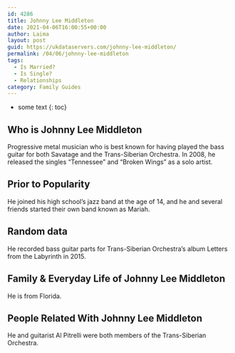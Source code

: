 ```yaml
---
id: 4286
title: Johnny Lee Middleton
date: 2021-04-06T16:00:55+00:00
author: Laima
layout: post
guid: https://ukdataservers.com/johnny-lee-middleton/
permalink: /04/06/johnny-lee-middleton
tags:
  - Is Married?
  - Is Single?
  - Relationships
category: Family Guides
---
```


* some text
{: toc}


## Who is Johnny Lee Middleton
                  
                  
                  
Progressive metal musician who is best known for having played the bass guitar for both Savatage and the Trans-Siberian Orchestra. In 2008, he released the singles &#8220;Tennessee&#8221; and &#8220;Broken Wings&#8221; as a solo artist.
                  
              
            
              
            
                
                
                
## Prior to Popularity
                  
                  
                  
He joined his high school&#8217;s jazz band at the age of 14, and he and several friends started their own band known as Mariah.
                  
              
            
              
            
                
                
                
## Random data
                  
                  
                  
He recorded bass guitar parts for Trans-Siberian Orchestra&#8217;s album Letters from the Labyrinth in 2015. 
                  
              
            
              
            
                
                
                
## Family & Everyday Life of Johnny Lee Middleton
                  
                  
                  
He is from Florida.
                  
              
            
              
            
                
                
                
## People Related With Johnny Lee Middleton
                  
                  
                  
He and guitarist Al Pitrelli were both members of the Trans-Siberian Orchestra.
                  
              
            
              
            
                
              
            
              
              
            
            
              
            
          
          
          
